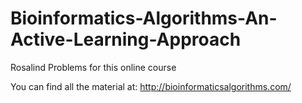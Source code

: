# Bioinformatics-Algorithms-An-Active-Learning-Approach
Rosalind Problems for this online course

You can find all the material at: http://bioinformaticsalgorithms.com/
